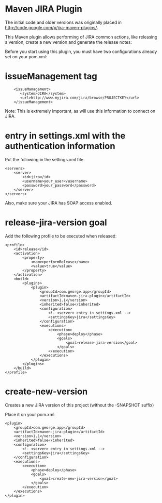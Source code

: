 Maven JIRA Plugin
=================

The initial code and older versions was originally placed in http://code.google.com/p/jira-maven-plugins/.

This Maven plugin allows performing of JIRA common actions, like releasing a version, create a new version and generate the release notes:

Before you start using this plugin, you must have two configurations already set on your pom.xml:

issueManagement tag
=====================

        <issueManagement>
           <system>JIRA</system>
           <url>http://www.myjira.com/jira/browse/PROJECTKEY</url>
        </issueManagement>

Note: This is extremely important, as will use this information to connect on JIRA.

<server> entry in settings.xml with the authentication information
=====================

Put the following in the settings.xml file: 

    <servers>
        <server>
            <id>jira</id>
            <username>your_user</username>
            <password>your_password</password>
        </server>
    </servers>


Also, make sure your JIRA has SOAP access enabled.


release-jira-version goal
=====================

Add the following profile to be executed when released:

    <profile>
	    <id>release</id>
	    <activation>
		    <property>
			    <name>performRelease</name>
			    <value>true</value>
		    </property>
	    </activation>
	    <build>
		    <plugins>
			    <plugin>
				    <groupId>com.george.app</groupId>
				    <artifactId>maven-jira-plugin</artifactId>
				    <version>1.1</version>
				    <inherited>false</inherited>
				    <configuration>
					    <!- <server> entry in settings.xml -->
					    <settingsKey>jira</settingsKey>
				    </configuration>
				    <executions>
					    <execution>
						    <phase>deploy</phase>
						    <goals>
							    <goal>release-jira-version</goal>
						    </goals>
					    </execution>
				    </executions>
			    </plugin>
		    </plugins>
	    </build>
    </profile>

create-new-version
=====================

Creates a new JIRA version of this project (without the -SNAPSHOT suffix)

Place it on your pom.xml:

    <plugin>
	    <groupId>com.george.app</groupId>
	    <artifactId>maven-jira-plugin</artifactId>
	    <version>1.1</version>
	    <inherited>false</inherited>
	    <configuration>
		    <!- <server> entry in settings.xml -->
		    <settingsKey>jira</settingsKey>
	    </configuration>
	    <executions>
		    <execution>
			    <phase>deploy</phase>
			    <goals>
				    <goal>create-new-jira-version</goal>
			    </goals>
		    </execution>
	    </executions>
    </plugin>

